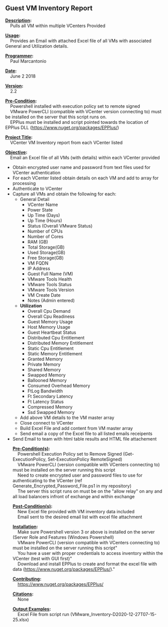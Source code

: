<h2>Guest VM Inventory Report</h2>
<strong><u>Description</u>:</strong> 
  <br/>&nbsp;&nbsp;&nbsp;&nbsp;Pulls all VM within multiple VCenters Provided  
  
<strong><u>Usage</u>:</strong> 
  <br/>&nbsp;&nbsp;&nbsp;&nbsp;Provides an Email with attached Excel file of all VMs with associated General and Utilization details.

<strong><u>Programmer</u>:</strong>
     <br/>&nbsp;&nbsp;&nbsp;&nbsp;Paul Marcantonio
     
<strong><u>Date</u>:</strong>
     <br/>&nbsp;&nbsp;&nbsp;&nbsp;June 2 2018
     
<strong><u>Version</u>:</strong>
     <br/>&nbsp;&nbsp;&nbsp;&nbsp;2.2

<strong><u>Pre-Condition</u>:</strong>
  <br/>&nbsp;&nbsp;&nbsp;&nbsp;Powershell installed with execution policy set to remote signed
  <br/>&nbsp;&nbsp;&nbsp;&nbsp;VMware PowerCLI (compatible with VCenter version connecting to) must be installed on the server that this script runs on.
  <br/>&nbsp;&nbsp;&nbsp;&nbsp;EPPlus must be installed and script pointed towards the location of EPPlus DLL (https://www.nuget.org/packages/EPPlus/)

<strong><u>Project Title</u>:</strong>
<br/>&nbsp;&nbsp;&nbsp;&nbsp;VCenter VM Inventory report from each VCenter listed

<strong><u>Objective</u>:</strong>
    <br/>&nbsp;&nbsp;&nbsp;&nbsp;Email an Excel file of all VMs (with details) within each VCenter provided
	<ul>
		<li>Obtain encrypted user name and password from text files used for VCenter authentication</li> 
		<li>For each VCenter listed obtain details on each VM and add to array for processing</li>
		<li>Authenticate to VCenter</li>
		<li>Capture all VMs and obtain the following for each:
		<ul>
		<li>General Detail
		<ul>
			<li>VCenter Name</li>
			<li>Power State</li>
			<li>Up Time (Days)</li> 
			<li>Up Time (Hours)</li> 
			<li>Status (Overall VMware Status)</li>
			<li>Number of CPUs</li>
			<li>Number of Cores</li> 
			<li>RAM (GB)</li>
			<li>Total Storage(GB)</li>
			<li>Used Storage(GB)</li> 
			<li>Free Storage(GB)</li> 
			<li>VM FQDN</li>
			<li>IP Address</li> 
			<li>Guest Full Name (VM)</li>
			<li>VMware Tools Health</li> 
			<li>VMware Tools Status</li> 
			<li>VMware Tools Version</li> 
			<li>VM Create Date</li>
			<li>Notes (Admin entered)</li>
			</ul></li>
			<li><strong>Utilization</strong>
			<ul>
				<li>Overall Cpu Demand</li> 
				<li>Overall Cpu Readiness</li>
				<li>Guest Memory Usage </li>
				<li>Host Memory Usage </li>
				<li>Guest Heartbeat Status </li>
				<li>Distributed Cpu Entitlement </li>
				<li>Distributed Memory Entitlement </li>
				<li>Static Cpu Entitlement </li>
				<li>Static Memory Entitlement</li>
				<li>Granted Memory </li>
				<li>Private Memory </li>
				<li>Shared Memory </li>
				<li>Swapped Memory </li>
				<li>Ballooned Memory </li>
				<li>Consumed Overhead Memory</li> 
				<li>FtLog Bandwidth</li> 
				<li>Ft Secondary Latency</li> 
				<li>Ft Latency Status</li> 
				<li>Compressed Memory</li> 
				<li>Ssd Swapped Memory</li>
			</ul></li>
		<li>Add above VM details to the VM master array</li>
		<li>Close connect to VCenter</li>
		<li>Build Excel File and add content from VM master array </li>
		<li>Send email a copy of the Excel file to all listed emails receipents</li>
	</ul>
	<li>Send Email to team with html table results and HTML file attachement</li>

<strong><u>Pre-Condition(s)</u>:</strong>
     <br/>&nbsp;&nbsp;&nbsp;&nbsp;Powershell Execution Policy set to Remove Signed (Get-ExecutionPolicy, Set-ExecutionPolicy RemoteSigned)
     <br/>&nbsp;&nbsp;&nbsp;&nbsp;VMware PowerCLI (version compatible with VCenters connecting to) must be installed on the server running this script
     <br/>&nbsp;&nbsp;&nbsp;&nbsp;Need to create encrypted user and password files to use for authenticating to the VCenter (ref Generate_Encrypted_Password_File.ps1 in my repository) 
     <br/>&nbsp;&nbsp;&nbsp;&nbsp;The server this script runs on must be on the "allow relay" on any and all load balancers infront of exchange and within exchange

<strong><u>Post-Condition(s)</u>:</strong>
     <br/>&nbsp;&nbsp;&nbsp;&nbsp;New Excel file provided with VM inventory data included
     <br/>&nbsp;&nbsp;&nbsp;&nbsp;Email sent to the desired email list with excel file attachment
 
 <strong><u>Installation</u>:</strong>
     <br/>&nbsp;&nbsp;&nbsp;&nbsp;Make sure Powershell version 3 or above is installed on the server (Server Role and Features (Windows Powershell)
     <br/>&nbsp;&nbsp;&nbsp;&nbsp;VMware PowerCLI (version compatible with VCenters connecting to) must be installed on the server running this script"
	 <br/>&nbsp;&nbsp;&nbsp;&nbsp;You have a user with proper credentials to access inventory within the VCenter (test with GUI first)"
	 <br/>&nbsp;&nbsp;&nbsp;&nbsp;Download and install EPPlus to create and format the excel file with data (https://www.nuget.org/packages/EPPlus/)."
     
<strong><u>Contributing</u>:</strong>
    <br/>&nbsp;&nbsp;&nbsp;&nbsp;https://www.nuget.org/packages/EPPlus/

<strong><u>Citations</u>:</strong>
     <br/>&nbsp;&nbsp;&nbsp;&nbsp;None
	 
<strong><u>Output Examples</u>:</strong>
    <br/>&nbsp;&nbsp;&nbsp;&nbsp;Excel File from script run (VMware_Inventory-D2020-12-27T07-15-25.xlsx) 
